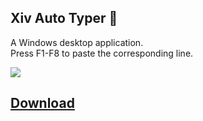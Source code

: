 ## Xiv Auto Typer :speech_balloon:

A Windows desktop application.  
Press F1-F8 to paste the corresponding line.

[![](http://i.imgur.com/Nngxjv3.gif)](https://github.com/mccxiv/xiv-auto-typer/releases/latest)

## [Download](https://github.com/mccxiv/xiv-auto-typer/releases/latest)